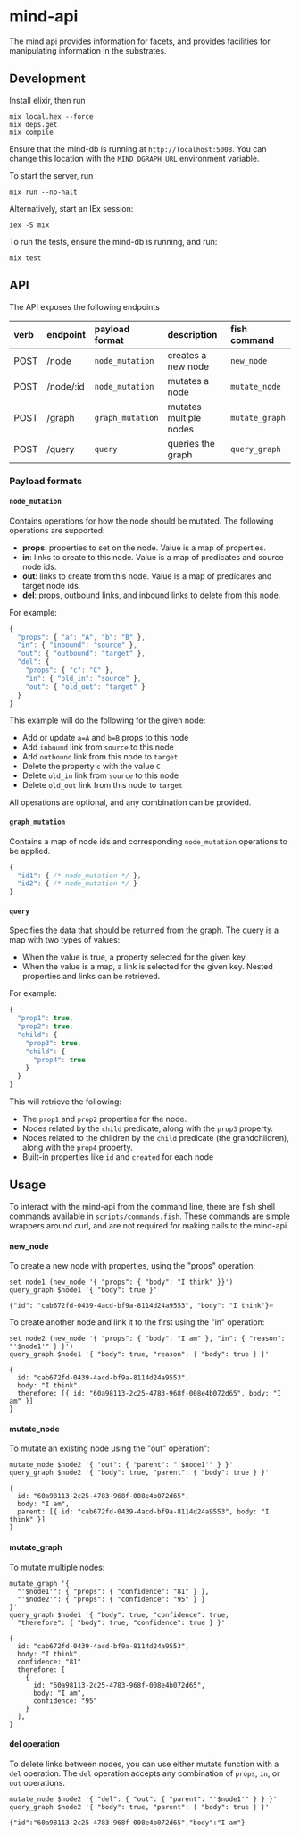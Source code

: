 # mind-api
The mind api provides information for facets, and provides facilities for manipulating information in the substrates.

## Development

Install elixir, then run
```
mix local.hex --force
mix deps.get
mix compile
```

Ensure that the mind-db is running at ```http://localhost:5008```. 
You can change this location with the ```MIND_DGRAPH_URL``` environment variable.

To start the server, run
```
mix run --no-halt
```

Alternatively, start an IEx session:
```
iex -S mix
```

To run the tests, ensure the mind-db is running, and run:
```
mix test
```

## API

The API exposes the following endpoints

| verb | endpoint    | payload format       | description                | fish command       |
| :--- | :---------- | :------------------- | :------------------------- | :----------------- |
| POST | /node       | ```node_mutation```  | creates a new node         | ```new_node```     |
| POST | /node/:id   | ```node_mutation```  | mutates a node             | ```mutate_node```  |
| POST | /graph      | ```graph_mutation``` | mutates multiple nodes     | ```mutate_graph``` |
| POST | /query      | ```query```          | queries the graph          | ```query_graph```  |

### Payload formats

#### ```node_mutation```
Contains operations for how the node should be mutated. The following operations are supported:

* **props**: properties to set on the node. Value is a map of properties.
* **in**: links to create to this node. Value is a map of predicates and source node ids.
* **out**: links to create from this node. Value is a map of predicates and target node ids.
* **del**: props, outbound links, and inbound links to delete from this node. 

For example:

```javascript
{
  "props": { "a": "A", "b": "B" },
  "in": { "inbound": "source" },
  "out": { "outbound": "target" },
  "del": { 
    "props": { "c": "C" }, 
    "in": { "old_in": "source" }, 
    "out": { "old_out": "target" } 
  }
}
```
This example will do the following for the given node:

* Add or update ```a=A``` and ```b=B``` props to this node
* Add ```inbound``` link from ```source``` to this node
* Add ```outbound``` link from this node to ```target``` 
* Delete the property ```c``` with the value ```C```
* Delete ```old_in``` link from ```source``` to this node
* Delete ```old_out``` link from this node to ```target```

All operations are optional, and any combination can be provided.

#### ```graph_mutation``` 

Contains a map of node ids and corresponding ```node_mutation``` operations to be applied.

```javascript
{
  "id1": { /* node_mutation */ },
  "id2": { /* node_mutation */ }
}
```

#### ```query``` 
Specifies the data that should be returned from the graph. The query is a map with two types of values:

* When the value is true, a property selected for the given key.
* When the value is a map, a link is selected for the given key. Nested properties and links can be retrieved.

For example:

```javascript
{
  "prop1": true,
  "prop2": true,
  "child": {
    "prop3": true,
    "child": {
      "prop4": true
    }
  }
}
```

This will retrieve the following:
* The ```prop1``` and ```prop2``` properties for the node.
* Nodes related by the ```child``` predicate, along with the ```prop3``` property.
* Nodes related to the children by the ```child``` predicate (the grandchildren), along with the ```prop4``` property.
* Built-in properties like ```id``` and ```created``` for each node


## Usage

To interact with the mind-api from the command line, there are fish shell commands available in ```scripts/commands.fish```.
These commands are simple wrappers around curl, and are not required for making calls to the mind-api. 

#### new_node
To create a new node with properties, using the "props" operation:

```fish
set node1 (new_node '{ "props": { "body": "I think" }}')
query_graph $node1 '{ "body": true }'
```
```
{"id": "cab672fd-0439-4acd-bf9a-8114d24a9553", "body": "I think"}⏎
```

To create another node and link it to the first using the "in" operation:

```fish
set node2 (new_node '{ "props": { "body": "I am" }, "in": { "reason": "'$node1'" } }')
query_graph $node1 '{ "body": true, "reason": { "body": true } }'
```
```
{
  id: "cab672fd-0439-4acd-bf9a-8114d24a9553",
  body: "I think",
  therefore: [{ id: "60a98113-2c25-4783-968f-008e4b072d65", body: "I am" }]
}
```

#### mutate_node
To mutate an existing node using the "out" operation":

```fish
mutate_node $node2 '{ "out": { "parent": "'$node1'" } }'
query_graph $node2 '{ "body": true, "parent": { "body": true } }'
```
```
{
  id: "60a98113-2c25-4783-968f-008e4b072d65",
  body: "I am",
  parent: [{ id: "cab672fd-0439-4acd-bf9a-8114d24a9553", body: "I think" }]
}
```

#### mutate_graph
To mutate multiple nodes:

```fish
mutate_graph '{ 
  "'$node1'": { "props": { "confidence": "81" } }, 
  "'$node2'": { "props": { "confidence": "95" } } 
}'
query_graph $node1 '{ "body": true, "confidence": true, 
  "therefore": { "body": true, "confidence": true } }'
```
```
{
  id: "cab672fd-0439-4acd-bf9a-8114d24a9553",
  body: "I think",
  confidence: "81"
  therefore: [
    {
      id: "60a98113-2c25-4783-968f-008e4b072d65",
      body: "I am",
      confidence: "95"
    }
  ],
}
```

#### del operation
To delete links between nodes, you can use either mutate function with a ```del``` operation. 
The ```del``` operation accepts any combination of ```props```, ```in```, or ```out``` operations. 

```fish
mutate_node $node2 '{ "del": { "out": { "parent": "'$node1'" } } }'
query_graph $node2 '{ "body": true, "parent": { "body": true } }'
```
```
{"id":"60a98113-2c25-4783-968f-008e4b072d65","body":"I am"}
```

